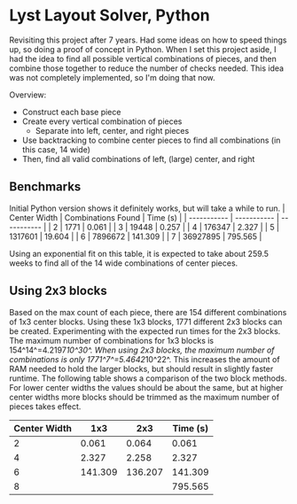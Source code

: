 # Lyst Layout Solver, Python

Revisiting this project after 7 years. Had some ideas on how to speed things up, so doing a proof of concept in Python. When I set this project aside, I had the idea to find all possible vertical combinations of pieces, and then combine those together to reduce the number of checks needed. This idea was not completely implemented, so I'm doing that now.

Overview:
 - Construct each base piece
 - Create every vertical combination of pieces
   - Separate into left, center, and right pieces
 - Use backtracking to combine center pieces to find all combinations (in this case, 14 wide)
 - Then, find all valid combinations of left, (large) center, and right


## Benchmarks

Initial Python version shows it definitely works, but will take a while to run.
| Center Width | Combinations Found | Time (s) |
| ----------- | ----------- | ----------- |
| 2 | 1771 | 0.061 |
| 3 | 19448 | 0.257 |
| 4 | 176347 | 2.327 |
| 5 | 1317601 | 19.604 |
| 6 | 7896672 | 141.309 |
| 7 | 36927895 | 795.565 |

Using an exponential fit on this table, it is expected to take about 259.5 weeks to find all of the 14 wide combinations of center pieces.

## Using 2x3 blocks

Based on the max count of each piece, there are 154 different combinations of 1x3 center blocks. Using these 1x3 blocks, 1771 different 2x3 blocks can be created. Experimenting with the expected run times for the 2x3 blocks.
The maximum number of combinations for 1x3 blocks is 154^14^=4.2197*10^30^. When using 2x3 blocks, the maximum number of combinations is only 1771^7^=5.4642*10^22^. This increases the amount of RAM needed to hold the larger blocks, but should result in slightly faster runtime.
The following table shows a comparison of the two block methods. For lower center widths the values should be about the same, but at higher center widths more blocks should be trimmed as the maximum number of pieces takes effect.

| Center Width | 1x3 | 2x3 | Time (s) |
| ----------- | ----------- | ----------- | ----------- |
| 2 | 0.061 | 0.064 | 0.061 |
| 4 | 2.327 | 2.258 | 2.327 |
| 6 | 141.309 | 136.207 | 141.309 |
| 8 |  |  | 795.565 |
